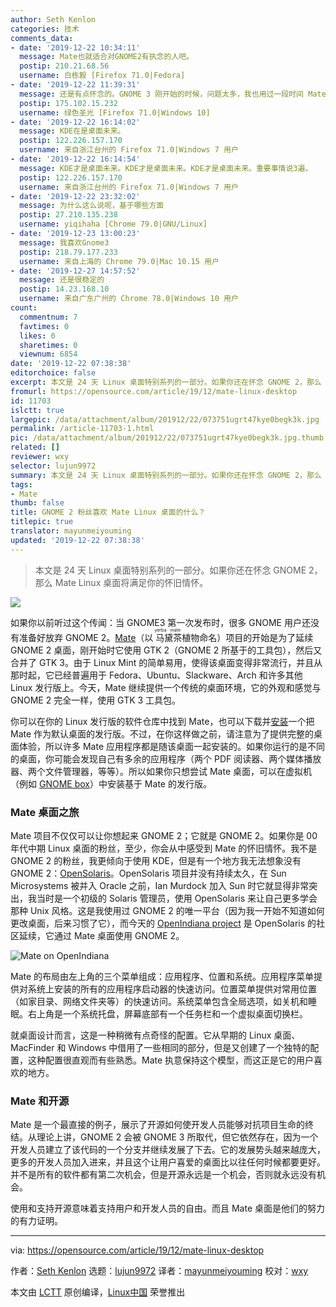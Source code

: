```yaml
---
author: Seth Kenlon
categories: 技术
comments_data:
- date: '2019-12-22 10:34:11'
  message: Mate也就适合对GNOME2有执念的人吧。
  postip: 210.21.68.56
  username: 白栋毅 [Firefox 71.0|Fedora]
- date: '2019-12-22 11:39:31'
  message: 还是有点怀念的。GNOME 3 刚开始的时候，问题太多，我也用过一段时间 Mate。
  postip: 175.102.15.232
  username: 绿色圣光 [Firefox 71.0|Windows 10]
- date: '2019-12-22 16:14:02'
  message: KDE在是桌面未来。
  postip: 122.226.157.170
  username: 来自浙江台州的 Firefox 71.0|Windows 7 用户
- date: '2019-12-22 16:14:54'
  message: KDE才是桌面未来。KDE才是桌面未来。KDE才是桌面未来。重要事情说3遍。
  postip: 122.226.157.170
  username: 来自浙江台州的 Firefox 71.0|Windows 7 用户
- date: '2019-12-22 23:32:02'
  message: 为什么这么说呢，基于哪些方面
  postip: 27.210.135.238
  username: yiqihaha [Chrome 79.0|GNU/Linux]
- date: '2019-12-23 13:00:23'
  message: 我喜欢Gnome3
  postip: 218.79.177.233
  username: 来自上海的 Chrome 79.0|Mac 10.15 用户
- date: '2019-12-27 14:57:52'
  message: 还是很稳定的
  postip: 14.23.168.10
  username: 来自广东广州的 Chrome 78.0|Windows 10 用户
count:
  commentnum: 7
  favtimes: 0
  likes: 0
  sharetimes: 0
  viewnum: 6854
date: '2019-12-22 07:38:38'
editorchoice: false
excerpt: 本文是 24 天 Linux 桌面特别系列的一部分。如果你还在怀念 GNOME 2，那么 Mate Linux 桌面将满足你的怀旧情怀。
fromurl: https://opensource.com/article/19/12/mate-linux-desktop
id: 11703
islctt: true
largepic: /data/attachment/album/201912/22/073751ugrt47kye0begk3k.jpg
permalink: /article-11703-1.html
pic: /data/attachment/album/201912/22/073751ugrt47kye0begk3k.jpg.thumb.jpg
related: []
reviewer: wxy
selector: lujun9972
summary: 本文是 24 天 Linux 桌面特别系列的一部分。如果你还在怀念 GNOME 2，那么 Mate Linux 桌面将满足你的怀旧情怀。
tags:
- Mate
thumb: false
title: GNOME 2 粉丝喜欢 Mate Linux 桌面的什么？
titlepic: true
translator: mayunmeiyouming
updated: '2019-12-22 07:38:38'
---
```



> 
> 本文是 24 天 Linux 桌面特别系列的一部分。如果你还在怀念 GNOME 2，那么 Mate Linux 桌面将满足你的怀旧情怀。
> 
> 
> 


![](/data/attachment/album/201912/22/073751ugrt47kye0begk3k.jpg)


如果你以前听过这个传闻：当 GNOME3 第一次发布时，很多 GNOME 用户还没有准备好放弃 GNOME 2。[Mate](https://mate-desktop.org/)（以<ruby> 马黛茶 <rt>  yerba mate </rt></ruby>植物命名）项目的开始是为了延续 GNOME 2 桌面，刚开始时它使用 GTK 2（GNOME 2 所基于的工具包），然后又合并了 GTK 3。由于 Linux Mint 的简单易用，使得该桌面变得非常流行，并且从那时起，它已经普遍用于 Fedora、Ubuntu、Slackware、Arch 和许多其他 Linux 发行版上。今天，Mate 继续提供一个传统的桌面环境，它的外观和感觉与 GNOME 2 完全一样，使用 GTK 3 工具包。


你可以在你的 Linux 发行版的软件仓库中找到 Mate，也可以下载并[安装](https://mate-desktop.org/install/)一个把 Mate 作为默认桌面的发行版。不过，在你这样做之前，请注意为了提供完整的桌面体验，所以许多 Mate 应用程序都是随该桌面一起安装的。如果你运行的是不同的桌面，你可能会发现自己有多余的应用程序（两个 PDF 阅读器、两个媒体播放器、两个文件管理器，等等）。所以如果你只想尝试 Mate 桌面，可以在虚拟机（例如 [GNOME box](https://opensource.com/article/19/5/getting-started-gnome-boxes-virtualization)）中安装基于 Mate 的发行版。


### Mate 桌面之旅


Mate 项目不仅仅可以让你想起来 GNOME 2；它就是 GNOME 2。如果你是 00 年代中期 Linux 桌面的粉丝，至少，你会从中感受到 Mate 的怀旧情怀。我不是 GNOME 2 的粉丝，我更倾向于使用 KDE，但是有一个地方我无法想象没有 GNOME 2：[OpenSolaris](https://en.wikipedia.org/wiki/OpenSolaris)。OpenSolaris 项目并没有持续太久，在 Sun Microsystems 被并入 Oracle 之前，Ian Murdock 加入 Sun 时它就显得非常突出，我当时是一个初级的 Solaris 管理员，使用 OpenSolaris 来让自己更多学会那种 Unix 风格。这是我使用过 GNOME 2 的唯一平台（因为我一开始不知道如何更改桌面，后来习惯了它），而今天的 [OpenIndiana project](https://www.openindiana.org/documentation/faq/#what-is-openindiana) 是 OpenSolaris 的社区延续，它通过 Mate 桌面使用 GNOME 2。


![Mate on OpenIndiana](/data/attachment/album/201912/22/073841t8cb4blgt2co22kz.jpg "Mate on OpenIndiana")


Mate 的布局由左上角的三个菜单组成：应用程序、位置和系统。应用程序菜单提供对系统上安装的所有的应用程序启动器的快速访问。位置菜单提供对常用位置（如家目录、网络文件夹等）的快速访问。系统菜单包含全局选项，如关机和睡眠。右上角是一个系统托盘，屏幕底部有一个任务栏和一个虚拟桌面切换栏。


就桌面设计而言，这是一种稍微有点奇怪的配置。它从早期的 Linux 桌面、MacFinder 和 Windows 中借用了一些相同的部分，但是又创建了一个独特的配置，这种配置很直观而有些熟悉。Mate 执意保持这个模型，而这正是它的用户喜欢的地方。


### Mate 和开源


Mate 是一个最直接的例子，展示了开源如何使开发人员能够对抗项目生命的终结。从理论上讲，GNOME 2 会被 GNOME 3 所取代，但它依然存在，因为一个开发人员建立了该代码的一个分支并继续发展了下去。它的发展势头越来越庞大，更多的开发人员加入进来，并且这个让用户喜爱的桌面比以往任何时候都要更好。并不是所有的软件都有第二次机会，但是开源永远是一个机会，否则就永远没有机会。


使用和支持开源意味着支持用户和开发人员的自由。而且 Mate 桌面是他们的努力的有力证明。




---


via: <https://opensource.com/article/19/12/mate-linux-desktop>


作者：[Seth Kenlon](https://opensource.com/users/seth) 选题：[lujun9972](https://github.com/lujun9972) 译者：[mayunmeiyouming](https://github.com/mayunmeiyouming) 校对：[wxy](https://github.com/wxy)


本文由 [LCTT](https://github.com/LCTT/TranslateProject) 原创编译，[Linux中国](https://linux.cn/) 荣誉推出